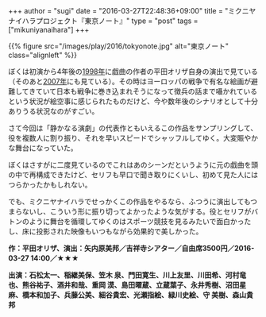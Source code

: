 +++
author = "sugi"
date = "2016-03-27T22:48:36+09:00"
title = "ミクニヤナイハラプロジェクト『東京ノート』"
type = "post"
tags = ["mikuniyanaihara"]
+++

{{% figure src="/images/play/2016/tokyonote.jpg" alt="東京ノート" class="alignleft" %}}

ぼくは初演から4年後の[1998年](/play/3741/)に戯曲の作者の平田オリザ自身の演出で見ている（そのあと[2007年](/play/1558/)にも見ている）。その時はヨーロッパの戦争で有名な絵画が避難してきていて日本も戦争に巻き込まれそうになって徴兵の話まで囁かれているという状況が絵空事に感じられたものだけど、今や数年後のシナリオとして十分ありうる状況なのがすごい。

さて今回は「静かなる演劇」の代表作ともいえるこの作品をサンプリングして、役を複数人に割り振り、それを早いスピードでシャッフルしてゆく。大変賑やかな舞台になっていた。

ぼくはさすがに二度見ているのでこれはあのシーンだというように元の戯曲を頭の中で再構成できたけど、セリフも早口で聞き取りにくいし、初めて見た人にはつらかったかもしれない。

でも、ミクニヤナイハラでせっかくこの作品をやるなら、ふつうに演出してもつまらないし、こういう形に振り切ってよかったような気がする。役とセリフがバトンのように舞台を循環してゆくのはスポーツ競技を見るみたいで面白かったし、床に投影された映像もいつもながら効果的で美しかった。

**作：平田オリザ、演出：矢内原美邦／吉祥寺シアター／自由席3500円／2016-03-27 14:00／★★★**

**出演：石松太一、稲継美保、笠木 泉、門田寛生、川上友里、川田希、河村竜也、熊谷祐子、酒井和哉、重岡 漠、島田曜蔵、立蔵葉子、永井秀樹、沼田星麻、橋本和加子、兵藤公美、細谷貴宏、光瀬指絵、緑川史絵、守 美樹、森山貴邦**
